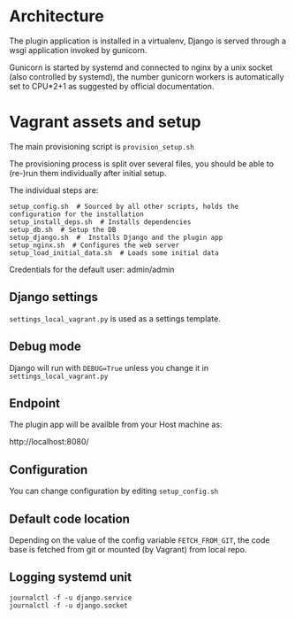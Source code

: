 # Architecture

The plugin application is installed in a virtualenv, Django is served
through a wsgi application invoked by gunicorn.

Gunicorn is started by systemd and connected to nginx by a unix socket (also
controlled by systemd), the number gunicorn workers is automatically set to
CPU*2+1 as suggested by official documentation.


# Vagrant assets and setup

The main provisioning script is `provision_setup.sh`

The provisioning process is split over several files, you should be able
to (re-)run them individually after initial setup.

The individual steps are:

    setup_config.sh  # Sourced by all other scripts, holds the configuration for the installation
    setup_install_deps.sh  # Installs dependencies
    setup_db.sh  # Setup the DB
    setup_django.sh  #  Installs Django and the plugin app
    setup_nginx.sh  # Configures the web server
    setup_load_initial_data.sh  # Loads some initial data


Credentials for the default user: admin/admin

## Django settings

`settings_local_vagrant.py` is used as a settings template.

## Debug mode

Django will run with `DEBUG=True` unless you change it in `settings_local_vagrant.py`

## Endpoint

The plugin app will be availble from your Host machine as:

http://localhost:8080/

## Configuration

You can change configuration by editing `setup_config.sh`

## Default code location

Depending on the value of the config variable `FETCH_FROM_GIT`, the
code base is fetched from git or mounted (by Vagrant) from local repo.


## Logging systemd unit

```
journalctl -f -u django.service
journalctl -f -u django.socket
```
